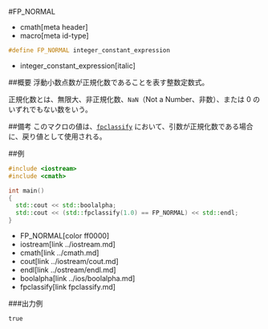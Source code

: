 #FP_NORMAL
* cmath[meta header]
* macro[meta id-type]

```cpp
#define FP_NORMAL integer_constant_expression
```
* integer_constant_expression[italic]

##概要
浮動小数点数が正規化数であることを表す整数定数式。

正規化数とは、無限大、非正規化数、`NaN`（Not a Number、非数）、または 0 のいずれでもない数をいう。


##備考
このマクロの値は、[`fpclassify`](fpclassify.md) において、引数が正規化数である場合に、戻り値として使用される。


##例
```cpp
#include <iostream>
#include <cmath>

int main()
{
  std::cout << std::boolalpha;
  std::cout << (std::fpclassify(1.0) == FP_NORMAL) << std::endl;
}
```
* FP_NORMAL[color ff0000]
* iostream[link ../iostream.md]
* cmath[link ../cmath.md]
* cout[link ../iostream/cout.md]
* endl[link ../ostream/endl.md]
* boolalpha[link ../ios/boolalpha.md]
* fpclassify[link fpclassify.md]

###出力例
```
true
```
